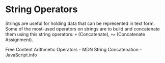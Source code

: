 # String Operators

Strings are useful for holding data that can be represented in text form. Some of the most-used operators on strings are to build and concatenate them using this string operators: `+` (Concatenate), `+=` (Concatenate Assignment).

<ResourceGroupTitle>Free Content</ResourceGroupTitle>
<BadgeLink colorScheme='yellow' badgeText='Read' href='https://developer.mozilla.org/en-US/docs/Web/JavaScript/Guide/Expressions_and_Operators#string_operators'>Arithmetic Operators - MDN</BadgeLink>
<BadgeLink colorScheme='yellow' badgeText='Read' href='https://javascript.info/operators#string-concatenation-with-binary'>String Concatenation - JavaScript.info</BadgeLink>